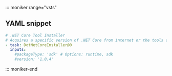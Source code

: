::: moniker range="vsts"

## YAML snippet

```YAML
# .NET Core Tool Installer
# Acquires a specific version of .NET Core from internet or the tools cache and adds it to the PATH. Use this task to change the version of .NET Core used in subsequent tasks.
- task: DotNetCoreInstaller@0
  inputs:
    #packageType: 'sdk' # Options: runtime, sdk
    #version: '1.0.4' 
```

::: moniker-end